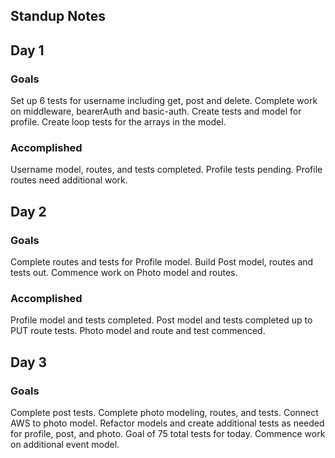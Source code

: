 ## Standup Notes
## Day 1
### Goals
Set up 6 tests for username including get, post and delete. Complete work on middleware, bearerAuth and basic-auth. Create tests and model for profile. Create loop tests for the arrays in the model.

### Accomplished
Username model, routes, and tests completed. Profile tests pending. Profile routes need additional work.

## Day 2

### Goals
Complete routes and tests for Profile model. Build Post model, routes and tests out. Commence work on Photo model and routes.

### Accomplished
Profile model and tests completed. Post model and tests completed up to PUT route tests. Photo model and route and test commenced.

## Day 3

### Goals
Complete post tests. Complete photo modeling, routes, and tests. Connect AWS to photo model. Refactor models and create additional tests as needed for profile, post, and photo. Goal of 75 total tests for today. Commence work on additional event model.
